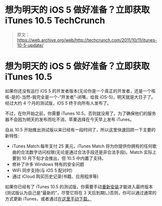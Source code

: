 # 想为明天的 iOS 5 做好准备？立即获取 iTunes 10.5 TechCrunch

> 原文：<https://web.archive.org/web/http://techcrunch.com/2011/10/11/itunes-10-5-update/>

# 想为明天的 iOS 5 做好准备？立即获取 iTunes 10.5

如果你还没有运行 iOS 5 的开发者版本(无论你是一个真正的开发者，还是一个咳咳-是的-当然-我完全是一个-“开发者”-闭嘴，给我 iOS-5)，明天就是大日子了。经过大约 4 个月的测试版，iOS 5 终于向所有人发布了。

不过，在你开始之前，你需要 iTunes 10.5，否则就没用了。为了确保他们的服务器不会因为明天的发布而吃不消，苹果选择在今天早上发布 iTunes。

自从 10.5 开始推出测试版以来已经有一段时间了，所以这里快速回顾一下主要的新特性:

*   iTunes Match:每年支付 25 美元，iTunes Match 将为你提供你拥有的任何歌曲的合法数字访问权限(无论是通过合法手段还是非合法手段)。Match 实际上要到 10 月下旬才会推出，但 10.5 中内置了支持。
*   修补了许多 Windows 特有的安全问题
*   WiFi 同步支持(与 iOS 5 配对时)
*   通过 iCloud 购买历史记录(书籍、应用程序等)

如果你已经有了 iTunes 10.5 的测试版，你需要手动[重新安装](https://web.archive.org/web/20230205035601/http://www.apple.com/itunes/download/)才能进入最终版本(测试版认为自己是“最新的”，尽管它将在 3 天后到期)。)否则，你可以通过通常的方式更新 iTunes，或者通过[在这里手动下载。](https://web.archive.org/web/20230205035601/http://www.apple.com/itunes/download/)